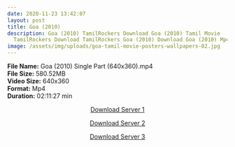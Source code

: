 ```yaml
---
date: 2020-11-23 13:42:07
layout: post
title: Goa (2010)
description: Goa (2010) TamilRockers Download Goa (2010) Tamil Movie
  TamilRockers Download TamilRockers Goa (2010) Download Goa (2010) Mp4 Download
image: /assets/img/uploads/goa-tamil-movie-posters-wallpapers-02.jpg
---
```

<!--StartFragment-->

**File Name:** Goa (2010) Single Part (640x360).mp4\
**File Size:** 580.52MB\
**Video Size:** 640x360\
**Format:** Mp4\
**Duration:** 02:11:27 min

<!--EndFragment-->

<center>

<a href="http://s20.uptofiles.net//files/Tamil%20HD%20Mobile%20Movies/Goa%20(2010)/Mp4%20HD%20(640x360)/Goa%20(2010)%20Single%20Part%20(640x360).mp4" class="myButton">Download Server 1</a>

<a href="http://s20.uptofiles.net//files/Tamil%20HD%20Mobile%20Movies/Goa%20(2010)/Mp4%20HD%20(640x360)/Goa%20(2010)%20Single%20Part%20(640x360).mp4" class="myButton">Download Server 2</a>

<a href="http://s20.uptofiles.net//files/Tamil%20HD%20Mobile%20Movies/Goa%20(2010)/Mp4%20HD%20(640x360)/Goa%20(2010)%20Single%20Part%20(640x360).mp4" class="myButton">Download Server 3</a>

</center>